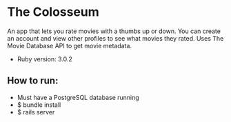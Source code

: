 # The Colosseum

An app that lets you rate movies with a thumbs up or down. You can create an account and view other profiles to see what movies they rated. Uses The Movie Database API to get movie metadata.

* Ruby version: 3.0.2

## How to run:
- Must have a PostgreSQL database running
- $ bundle install
- $ rails server
